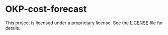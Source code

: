 # OKP-cost-forecast

This project is licensed under a proprietary license. See the [LICENSE](LICENSE) file for details.
